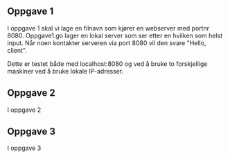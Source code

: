 ## Oppgave 1 

I oppgave 1 skal vi lage en filnavn som kjører en webserver med portnr 8080. Oppgave1.go lager en lokal server som ser etter en hvilken som helst input. Når noen kontakter serveren via port 8080 vil den svare "Hello, client".

Dette er testet både med localhost:8080 og ved å bruke to forskjellige maskiner ved å bruke lokale IP-adresser.

## Oppgave 2 

I oppgave 2

## Oppgave 3 

I oppgave 3

